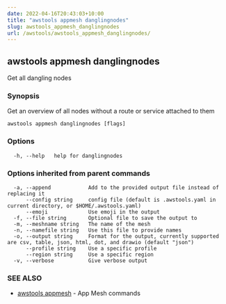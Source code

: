 ```yaml
---
date: 2022-04-16T20:43:03+10:00
title: "awstools appmesh danglingnodes"
slug: awstools_appmesh_danglingnodes
url: /awstools/awstools_appmesh_danglingnodes/
---
```

## awstools appmesh danglingnodes

Get all dangling nodes

### Synopsis

Get an overview of all nodes without a route or service attached to them

```
awstools appmesh danglingnodes [flags]
```

### Options

```
  -h, --help   help for danglingnodes
```

### Options inherited from parent commands

```
  -a, --append            Add to the provided output file instead of replacing it
      --config string     config file (default is .awstools.yaml in current directory, or $HOME/.awstools.yaml)
      --emoji             Use emoji in the output
  -f, --file string       Optional file to save the output to
  -m, --meshname string   The name of the mesh
  -n, --namefile string   Use this file to provide names
  -o, --output string     Format for the output, currently supported are csv, table, json, html, dot, and drawio (default "json")
      --profile string    Use a specific profile
      --region string     Use a specific region
  -v, --verbose           Give verbose output
```

### SEE ALSO

* [awstools appmesh](#awstools-appmesh)	 - App Mesh commands

